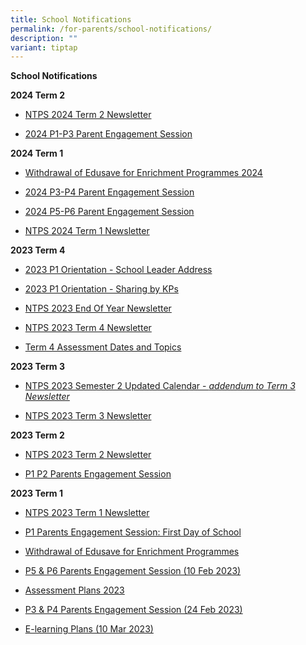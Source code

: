 ```yaml
---
title: School Notifications
permalink: /for-parents/school-notifications/
description: ""
variant: tiptap
---
```

<p><strong>School Notifications</strong>
</p>
<p><strong>2024 Term 2</strong>
</p>
<ul>
<li>
<p><a href="https://drive.google.com/file/d/1jOzji4pkauuLXfHY8RaVeBjPUnS9q7KS/view?usp=drive_link" rel="noopener noreferrer nofollow" target="_blank">NTPS 2024 Term 2 Newsletter</a>
</p>
</li>
<li>
<p><a href="https://drive.google.com/drive/folders/1UX5w7k4KFwDjTkWAVobcAbmNG2kUp_q_?usp=drive_link" rel="noopener noreferrer nofollow" target="_blank">2024 P1-P3 Parent Engagement Session</a>
</p>
<p></p>
</li>
</ul>
<p><strong>2024 Term 1</strong>
</p>
<ul>
<li>
<p><a href="https://drive.google.com/file/d/1e-Rj5tuMkyip11Ps1TiFBE9_ezbGCxMy/view?usp=drive_link" rel="noopener noreferrer nofollow" target="_blank">Withdrawal of Edusave for Enrichment Programmes 2024</a>
</p>
</li>
<li>
<p><a href="https://drive.google.com/drive/folders/1joszjhaKQYgTrMbYugZdfCKaH_Kf9uuq?usp=drive_link" rel="noopener noreferrer nofollow" target="_blank">2024 P3-P4 Parent Engagement Session</a>
</p>
</li>
<li>
<p><a href="https://drive.google.com/drive/folders/1Tmz_xiSuaqwiU1czztglk4afgKPY_cz-?usp=sharing" rel="noopener noreferrer nofollow" target="_blank">2024 P5-P6 Parent Engagement Session</a>
</p>
</li>
<li>
<p><a href="https://drive.google.com/file/d/1Rnifs_3elszHCPsmDg43MXwZSwHyuBSQ/view?usp=drive_link" rel="noopener noreferrer nofollow" target="_blank">NTPS 2024 Term 1 Newsletter</a>
</p>
<p></p>
</li>
</ul>
<p><strong>2023 Term 4</strong>
</p>
<ul>
<li>
<p><a href="https://drive.google.com/file/d/1dtwrTFSdbfIJOOIFmo6hcMPvRS2BOoqp/view?usp=drive_link" rel="noopener noreferrer nofollow" target="_blank">2023 P1 Orientation - School Leader Address</a>
</p>
</li>
<li>
<p><a href="https://drive.google.com/file/d/1cE4HbgDkQ1bx5eiIvNB8cHGwpqXDSo93/view?usp=drive_link" rel="noopener noreferrer nofollow" target="_blank">2023 P1 Orientation - Sharing by KPs</a>
</p>
</li>
<li>
<p><a href="https://drive.google.com/file/d/16PheyrmdlEfedxiUq-5x8b5FpuV0wH_w/view?usp=drive_link" rel="noopener noreferrer nofollow" target="_blank">NTPS 2023 End Of Year Newsletter</a>
</p>
</li>
<li>
<p><a href="https://drive.google.com/file/d/1nIxIEUydL-9PDQGXMB3u3fY4CJRUr64X/view?usp=drive_link" rel="noopener noreferrer nofollow" target="_blank">NTPS 2023 Term 4 Newsletter</a>
</p>
</li>
<li>
<p><a href="https://drive.google.com/file/d/14rrvYVCIdL7jeyM0TZhtRbq7M7gIIF4P/view?usp=drive_link" rel="noopener noreferrer nofollow" target="_blank">Term 4 Assessment Dates and Topics</a>
</p>
</li>
</ul>
<p><strong>2023 Term 3</strong>
</p>
<ul>
<li>
<p><a href="https://drive.google.com/file/d/1sVyHD64klK0W02JOYaPp6FJCHBH14PpA/view?usp=drive_link" rel="noopener noreferrer nofollow" target="_blank">NTPS 2023 Semester 2 Updated Calendar - </a><em><a href="https://drive.google.com/file/d/1sVyHD64klK0W02JOYaPp6FJCHBH14PpA/view?usp=drive_link" rel="noopener noreferrer nofollow" target="_blank">addendum to Term 3 Newsletter</a></em>
</p>
</li>
<li>
<p><a href="https://drive.google.com/file/d/1ljGhdQ_rBzqnSXC81k__gO7rc8z1_D6K/view?usp=drive_link" rel="noopener noreferrer nofollow" target="_blank">NTPS 2023 Term 3 Newsletter</a>
</p>
</li>
</ul>
<p><strong>2023 Term 2</strong>
</p>
<ul>
<li>
<p><a href="https://drive.google.com/file/d/1webEHl03bxqleUiLuKO41XkWTrtLK9SR/view?usp=drive_link" rel="noopener noreferrer nofollow" target="_blank">NTPS 2023 Term 2 Newsletter</a>
</p>
</li>
<li>
<p><a href="https://for.edu.sg/p1p2parentengagement2023" rel="noopener noreferrer nofollow" target="_blank">P1 P2 Parents Engagement Session</a>
</p>
</li>
</ul>
<p><strong>2023 Term 1</strong>
</p>
<ul>
<li>
<p><a href="https://drive.google.com/file/d/1yu84Bvew3ef2B-5nnYo0cNKAKQba5Jtq/view?usp=drive_link" rel="noopener noreferrer nofollow" target="_blank">NTPS 2023 Term 1 Newsletter</a>
</p>
</li>
<li>
<p><a href="https://drive.google.com/drive/folders/1W8_QmQ8GzLspnhCnGwkhQRJLRmMpSkpu?usp=sharing" rel="noopener noreferrer nofollow" target="_blank">P1 Parents Engagement Session: First Day of School</a>
</p>
</li>
<li>
<p><a href="/files/Withdrawal%20of%20Edusave%20for%20Enrichment%20Programmes.pdf" rel="noopener noreferrer nofollow" target="_blank">Withdrawal of Edusave for Enrichment Programmes</a>
</p>
</li>
<li>
<p><a href="https://drive.google.com/drive/folders/1okPiNFh4sg_rbRJ4h899D7yzZwF5iJau?usp=sharing" rel="noopener noreferrer nofollow" target="_blank">P5 &amp; P6 Parents Engagement Session (10 Feb 2023)</a>
</p>
</li>
<li>
<p><a href="https://drive.google.com/drive/folders/1XTEISIShHhkN0QWta0NY9WmbiOM7XFo8?usp=share_link" rel="noopener noreferrer nofollow" target="_blank">Assessment Plans 2023</a>
</p>
</li>
<li>
<p><a href="https://for.edu.sg/ntpsp3p4parentsengagement2023" rel="noopener noreferrer nofollow" target="_blank">P3 &amp; P4 Parents Engagement Session (24 Feb 2023)</a>
</p>
</li>
<li>
<p><a href="https://drive.google.com/drive/u/0/folders/10mhtbkGeSGcTIEuy7rudRsODDmIdIefN" rel="noopener noreferrer nofollow" target="_blank">E-learning Plans (10 Mar 2023)</a>
</p>
</li>
</ul>
<p></p>